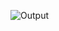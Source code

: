 ![Output](https://user-images.githubusercontent.com/82964908/201213482-945a5c26-42dc-4844-bc9c-48ef0a8b69f7.jpg)

